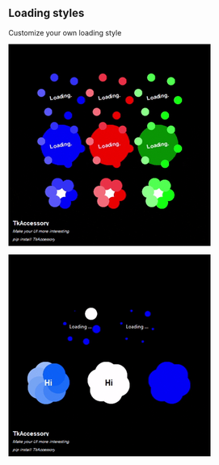 ## Loading styles

Customize your own loading style

![Loading Style 1](TkToolsLoading.gif)

![Loading Style 1](TkToolsLoading2.gif)
